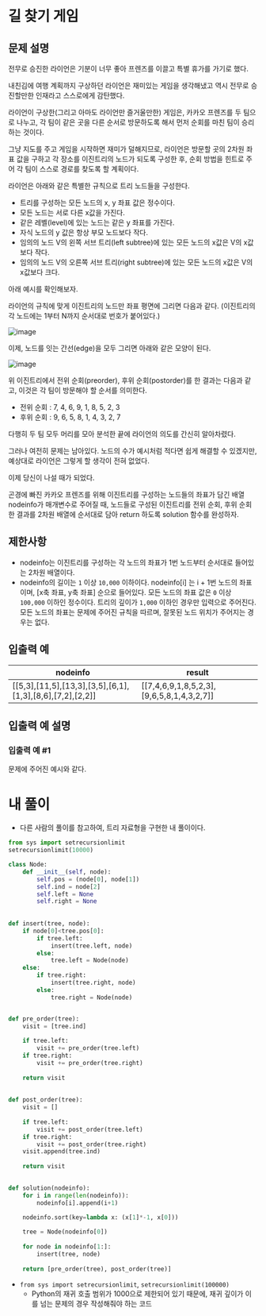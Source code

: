 # 길 찾기 게임
## 문제 설명
전무로 승진한 라이언은 기분이 너무 좋아 프렌즈를 이끌고 특별 휴가를 가기로 했다.

내친김에 여행 계획까지 구상하던 라이언은 재미있는 게임을 생각해냈고 역시 전무로 승진할만한 인재라고 스스로에게 감탄했다.

라이언이 구상한(그리고 아마도 라이언만 즐거울만한) 게임은, 카카오 프렌즈를 두 팀으로 나누고, 각 팀이 같은 곳을 다른 순서로 방문하도록 해서 먼저 순회를 마친 팀이 승리하는 것이다.

그냥 지도를 주고 게임을 시작하면 재미가 덜해지므로, 라이언은 방문할 곳의 2차원 좌표 값을 구하고 각 장소를 이진트리의 노드가 되도록 구성한 후, 순회 방법을 힌트로 주어 각 팀이 스스로 경로를 찾도록 할 계획이다.

라이언은 아래와 같은 특별한 규칙으로 트리 노드들을 구성한다.

- 트리를 구성하는 모든 노드의 x, y 좌표 값은 정수이다.
- 모든 노드는 서로 다른 x값을 가진다.
- 같은 레벨(level)에 있는 노드는 같은 y 좌표를 가진다.
- 자식 노드의 y 값은 항상 부모 노드보다 작다.
- 임의의 노드 V의 왼쪽 서브 트리(left subtree)에 있는 모든 노드의 x값은 V의 x값보다 작다.
- 임의의 노드 V의 오른쪽 서브 트리(right subtree)에 있는 모든 노드의 x값은 V의 x값보다 크다.

아래 예시를 확인해보자.

라이언의 규칙에 맞게 이진트리의 노드만 좌표 평면에 그리면 다음과 같다. (이진트리의 각 노드에는 1부터 N까지 순서대로 번호가 붙어있다.)

![image](https://github.com/Namkwangwoon/TIL-Algorithm-/assets/19163372/8f760812-ad2d-4882-a6d2-0efc2ea9fe5a)

이제, 노드를 잇는 간선(edge)을 모두 그리면 아래와 같은 모양이 된다.

![image](https://github.com/Namkwangwoon/TIL-Algorithm-/assets/19163372/66c7da4c-907a-4016-8b81-ccc7cd5ddf32)

위 이진트리에서 전위 순회(preorder), 후위 순회(postorder)를 한 결과는 다음과 같고, 이것은 각 팀이 방문해야 할 순서를 의미한다.

- 전위 순회 : 7, 4, 6, 9, 1, 8, 5, 2, 3
- 후위 순회 : 9, 6, 5, 8, 1, 4, 3, 2, 7

다행히 두 팀 모두 머리를 모아 분석한 끝에 라이언의 의도를 간신히 알아차렸다.

그러나 여전히 문제는 남아있다. 노드의 수가 예시처럼 적다면 쉽게 해결할 수 있겠지만, 예상대로 라이언은 그렇게 할 생각이 전혀 없었다.

이제 당신이 나설 때가 되었다.

곤경에 빠진 카카오 프렌즈를 위해 이진트리를 구성하는 노드들의 좌표가 담긴 배열 nodeinfo가 매개변수로 주어질 때,
노드들로 구성된 이진트리를 전위 순회, 후위 순회한 결과를 2차원 배열에 순서대로 담아 return 하도록 solution 함수를 완성하자.

## 제한사항
- nodeinfo는 이진트리를 구성하는 각 노드의 좌표가 1번 노드부터 순서대로 들어있는 2차원 배열이다.
- nodeinfo의 길이는 `1` 이상 `10,000` 이하이다.
nodeinfo[i] 는 i + 1번 노드의 좌표이며, [x축 좌표, y축 좌표] 순으로 들어있다.
모든 노드의 좌표 값은 `0` 이상 `100,000` 이하인 정수이다.
트리의 깊이가 `1,000` 이하인 경우만 입력으로 주어진다.
모든 노드의 좌표는 문제에 주어진 규칙을 따르며, 잘못된 노드 위치가 주어지는 경우는 없다.

## 입출력 예
|nodeinfo|result|
|-|-|
|[[5,3],[11,5],[13,3],[3,5],[6,1],[1,3],[8,6],[7,2],[2,2]]|[[7,4,6,9,1,8,5,2,3],[9,6,5,8,1,4,3,2,7]]|

## 입출력 예 설명
### 입출력 예 #1

문제에 주어진 예시와 같다.

# 내 풀이
- 다른 사람의 풀이를 참고하여, 트리 자료형을 구현한 내 풀이이다.
```python
from sys import setrecursionlimit
setrecursionlimit(10000)

class Node:
    def __init__(self, node):
        self.pos = (node[0], node[1])
        self.ind = node[2]
        self.left = None
        self.right = None
        
        
def insert(tree, node):
    if node[0]<tree.pos[0]:
        if tree.left:
            insert(tree.left, node)
        else:
            tree.left = Node(node)
    else:
        if tree.right:
            insert(tree.right, node)
        else:
            tree.right = Node(node)


def pre_order(tree):
    visit = [tree.ind]
    
    if tree.left:
        visit += pre_order(tree.left)
    if tree.right:
        visit += pre_order(tree.right)
        
    return visit
    
    
def post_order(tree):
    visit = []
    
    if tree.left:
        visit += post_order(tree.left)
    if tree.right:
        visit += post_order(tree.right)
    visit.append(tree.ind)
    
    return visit
    

def solution(nodeinfo):
    for i in range(len(nodeinfo)):
        nodeinfo[i].append(i+1)

    nodeinfo.sort(key=lambda x: (x[1]*-1, x[0]))
    
    tree = Node(nodeinfo[0])
    
    for node in nodeinfo[1:]:
        insert(tree, node)
    
    return [pre_order(tree), post_order(tree)]
```
- `from sys import setrecursionlimit`, `setrecursionlimit(100000)`
  - Python의 재귀 호출 범위가 1000으로 제한되어 있기 때문에, 재귀 깊이가 이를 넘는 문제의 경우 작성해줘야 하는 코드

